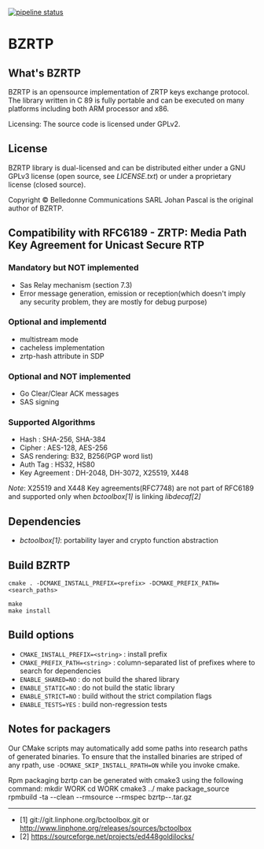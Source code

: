 [![pipeline status](https://gitlab.linphone.org/BC/public/bzrtp/badges/master/pipeline.svg)](https://gitlab.linphone.org/BC/public/bzrtp/commits/master)

BZRTP
=====

What's BZRTP
------------

BZRTP is an opensource implementation of ZRTP keys exchange protocol. 
The library written in C 89 is fully portable and can be executed  on many platforms including both ARM  processor and x86. 

Licensing: The source code is licensed under GPLv2.


License
--------

BZRTP library is dual-licensed and can be distributed either under a GNU GPLv3 license (open source, see *LICENSE.txt*) or under a proprietary
license (closed source).

Copyright © Belledonne Communications SARL
Johan Pascal is the original author of BZRTP.

Compatibility with RFC6189 - ZRTP: Media Path Key Agreement for Unicast Secure RTP
----------------------------------------------------------------------------------

### Mandatory but NOT implemented

* Sas Relay mechanism (section 7.3)
* Error message generation, emission or reception(which doesn't imply any security problem, they are mostly for debug purpose)


### Optional and implementd

* multistream mode
* cacheless implementation
* zrtp-hash attribute in SDP


### Optional and NOT implemented

* Go Clear/Clear ACK messages
* SAS signing


### Supported Algorithms

* Hash : SHA-256, SHA-384
* Cipher : AES-128, AES-256
* SAS rendering: B32, B256(PGP word list)
* Auth Tag : HS32, HS80
* Key Agreement : DH-2048, DH-3072, X25519, X448

*Note*: X25519 and X448 Key agreements(RFC7748) are not part of RFC6189 and supported only when *bctoolbox[1]* is linking *libdecaf[2]*

Dependencies
------------

- *bctoolbox[1]*: portability layer and crypto function abstraction


Build BZRTP
-----------

	cmake . -DCMAKE_INSTALL_PREFIX=<prefix> -DCMAKE_PREFIX_PATH=<search_paths>
	
	make
	make install


Build options
-------------

* `CMAKE_INSTALL_PREFIX=<string>` : install prefix
* `CMAKE_PREFIX_PATH=<string>`    : column-separated list of prefixes where to search for dependencies
* `ENABLE_SHARED=NO`              : do not build the shared library
* `ENABLE_STATIC=NO`              : do not build the static library
* `ENABLE_STRICT=NO`              : build without the strict compilation flags
* `ENABLE_TESTS=YES`              : build non-regression tests


Notes for packagers
-------------------

Our CMake scripts may automatically add some paths into research paths of generated binaries.
To ensure that the installed binaries are striped of any rpath, use `-DCMAKE_SKIP_INSTALL_RPATH=ON`
while you invoke cmake.

Rpm packaging
bzrtp can be generated with cmake3 using the following command:
mkdir WORK
cd WORK
cmake3 ../
make package_source
rpmbuild -ta --clean --rmsource --rmspec bzrtp-<version>-<release>.tar.gz



----------------------------------


* [1] git://git.linphone.org/bctoolbox.git or <http://www.linphone.org/releases/sources/bctoolbox>
* [2] <https://sourceforge.net/projects/ed448goldilocks/>
